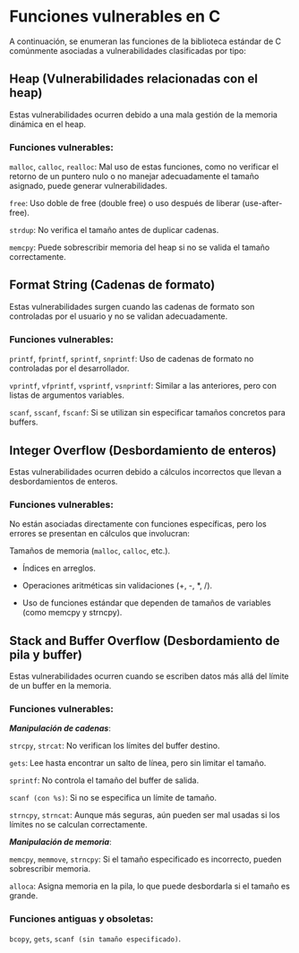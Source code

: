 # Funciones vulnerables en C

A continuación, se enumeran las funciones de la biblioteca estándar de C comúnmente asociadas a vulnerabilidades clasificadas por tipo:

## Heap (Vulnerabilidades relacionadas con el heap)

Estas vulnerabilidades ocurren debido a una mala gestión de la memoria dinámica en el heap.
### Funciones vulnerables:

`malloc`, `calloc`, `realloc`: Mal uso de estas funciones, como no verificar el retorno de un puntero nulo o no manejar adecuadamente el tamaño asignado, puede generar vulnerabilidades.

`free`: Uso doble de free (double free) o uso después de liberar (use-after-free).

`strdup`: No verifica el tamaño antes de duplicar cadenas.

`memcpy`: Puede sobrescribir memoria del heap si no se valida el tamaño correctamente.


## Format String (Cadenas de formato)

Estas vulnerabilidades surgen cuando las cadenas de formato son controladas por el usuario y no se validan adecuadamente.
### Funciones vulnerables:

`printf`, `fprintf`, `sprintf`, `snprintf`: Uso de cadenas de formato no controladas por el desarrollador.

`vprintf`, `vfprintf`, `vsprintf`, `vsnprintf`: Similar a las anteriores, pero con listas de argumentos variables.

`scanf`, `sscanf`, `fscanf`: Si se utilizan sin especificar tamaños concretos para buffers.

## Integer Overflow (Desbordamiento de enteros)

Estas vulnerabilidades ocurren debido a cálculos incorrectos que llevan a desbordamientos de enteros.
### Funciones vulnerables:
No están asociadas directamente con funciones específicas, pero los errores se presentan en cálculos que involucran:

Tamaños de memoria (`malloc`, `calloc`, etc.).

* Índices en arreglos.

* Operaciones aritméticas sin validaciones (+, -, *, /).

* Uso de funciones estándar que dependen de tamaños de variables (como memcpy y strncpy).


## Stack and Buffer Overflow (Desbordamiento de pila y buffer)

Estas vulnerabilidades ocurren cuando se escriben datos más allá del límite de un buffer en la memoria.
### Funciones vulnerables:

***Manipulación de cadenas***:

`strcpy`, `strcat`: No verifican los límites del buffer destino.

`gets`: Lee hasta encontrar un salto de línea, pero sin limitar el tamaño.

`sprintf`: No controla el tamaño del buffer de salida.

`scanf (con %s)`: Si no se especifica un límite de tamaño.

`strncpy`, `strncat`: Aunque más seguras, aún pueden ser mal usadas si los límites no se calculan correctamente.


***Manipulación de memoria***:

`memcpy`, `memmove`, `strncpy`: Si el tamaño especificado es incorrecto, pueden sobrescribir memoria.

`alloca`: Asigna memoria en la pila, lo que puede desbordarla si el tamaño es grande.


### Funciones antiguas y obsoletas:

`bcopy`, `gets`, `scanf (sin tamaño especificado)`.

